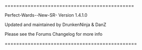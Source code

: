 =============================================

Perfect-Wards--New-SR-        Version 1.4.1.0

Updated and maintained by DrunkenNinja & DanZ

Please see the Forums Changelog for more info

==============================================
